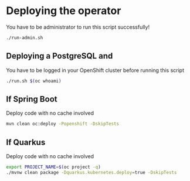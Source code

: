 # Deploying the operator

You have to be administrator to run this script successfully!

```sh
./run-admin.sh
```

## Deploying a PostgreSQL and 

You have to be logged in your OpenShift cluster before running this script

```sh
./run.sh $(oc whoami)
```

## If Spring Boot

Deploy code with no cache involved

```sh
mvn clean oc:deploy -Popenshift -DskipTests
```

## If Quarkus

Deploy code with no cache involved

```sh
export PROJECT_NAME=$(oc project -q)
./mvnw clean package -Dquarkus.kubernetes.deploy=true -DskipTests
```
